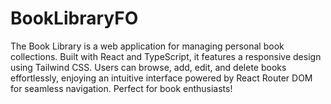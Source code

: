 # BookLibraryFO
The Book Library is a web application for managing personal book collections. Built with React and TypeScript, it features a responsive design using Tailwind CSS. Users can browse, add, edit, and delete books effortlessly, enjoying an intuitive interface powered by React Router DOM for seamless navigation. Perfect for book enthusiasts!
